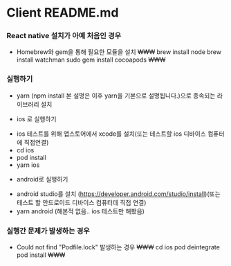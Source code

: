 # Client README.md

### React native 설치가 아예 처음인 경우
* Homebrew와 gem을 통해 필요한 모듈을 설치
₩₩₩
brew install node
brew install watchman
sudo gem install cocoapods
₩₩₩

### 실행하기
* yarn (npm install 본 설명은 이후 yarn을 기본으로 설명됩니다.)으로 종속되는 라이브러리 설치

- ios 로 실행하기
* ios 테스트를 위해 앱스토어에서 xcode를 설치(또는 테스트할 ios 디바이스 컴퓨터에 직접연결)
* cd ios
* pod install
* yarn ios

- android로 실행하기
* android studio를 설치 (https://developer.android.com/studio/install)(또는 테스트 할 안드로이드 디바이스 컴퓨터데 직접 연결)
* yarn android (해본적 없음.. ios 테스트만 해봤음)


### 실행간 문제가 발생하는 경우
- Could not find "Podfile.lock" 발생하는 경우
₩₩₩
cd ios
pod deintegrate
pod install
₩₩₩